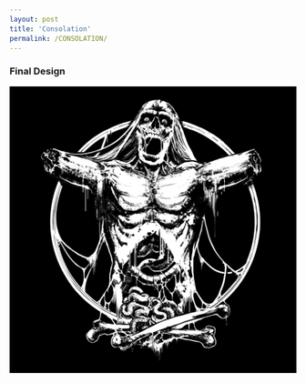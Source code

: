 ```yaml
---
layout: post
title: 'Consolation'
permalink: /CONSOLATION/
---
```


### Final Design
<img src="..\assets\img\projects\proj-2\consolation.png" alt="Final design" width="700"/>







